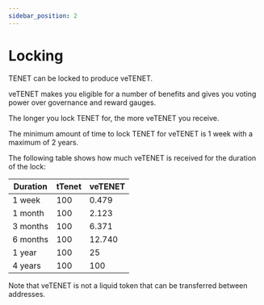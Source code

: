 ```yaml
---
sidebar_position: 2
---
```


# Locking

TENET can be locked to produce veTENET.

veTENET makes you eligible for a number of benefits and gives you voting power over governance and reward gauges.

The longer you lock TENET for, the more veTENET you receive.

The minimum amount of time to lock TENET for veTENET is 1 week with a maximum of 2 years.

The following table shows how much veTENET is received for the duration of the lock:

| Duration | tTenet | veTENET |
| -------- | ------ | ------- |
| 1 week   | 100    | 0.479   |
| 1 month  | 100    | 2.123   |
| 3 months | 100    | 6.371   |
| 6 months | 100    | 12.740  |
| 1 year   | 100    | 25      |
| 4 years  | 100    | 100     |

Note that veTENET is not a liquid token that can be transferred between addresses.
